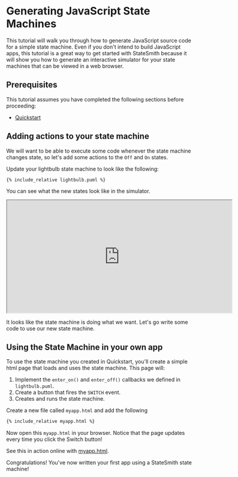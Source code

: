 # Generating JavaScript State Machines

This tutorial will walk you through how to generate JavaScript source code for a simple state machine. Even if you don't intend to build JavaScript apps, this tutorial is a great way to get started with StateSmith because it will show you how to generate an interactive simulator for your state machines that can be viewed in a web browser.


## Prerequisites

This tutorial assumes you have completed the following sections before proceeding:
* [Quickstart](docs/quickstart/)

## Adding actions to your state machine

We will want to be able to execute some code whenever the state machine changes state, so let's add some actions to the `Off` and `On` states.

Update your lightbulb state machine to look like the following:

```
{% include_relative lightbulb.puml %}
```

You can see what the new states look like in the simulator.

<iframe height="300" width="600" src="https://emmby.github.io/statesmith-simplified/languages/javascript/lightbulb.sim.html"></iframe>


It looks like the state machine is doing what we want. Let's go write some code to use our new state machine.

## Using the State Machine in your own app

To use the state machine you created in Quickstart, you'll create a simple html page that loads and uses the state machine.
This page will:
  1. Implement the `enter_on()` and `enter_off()` callbacks we defined in `lightbulb.puml`.
  3. Create a button that fires the `SWITCH` event.
  3. Creates and runs the state machine.

Create a new file called `myapp.html` and add the following

```html
{% include_relative myapp.html %}
```

Now open this `myapp.html` in your browser. Notice that the page updates every time you click the Switch button!

See this in action online with [myapp.html](myapp.html).

Congratulations! You've now written your first app using a StateSmith state machine!